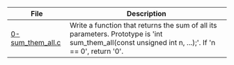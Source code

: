 |File|Description|
|-|-|
|[0-sum_them_all.c](0-sum_them_all.c)|Write a function that returns the sum of all its parameters. Prototype is 'int sum_them_all(const unsigned int n, ...);'. If 'n == 0', return '0'.|
